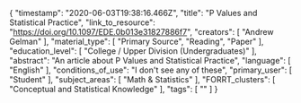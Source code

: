 {
    "timestamp": "2020-06-03T19:38:16.466Z",
    "title": "P Values and Statistical Practice",
    "link_to_resource": "https://doi.org/10.1097/EDE.0b013e31827886f7",
    "creators": [
        "Andrew Gelman"
    ],
    "material_type": [
        "Primary Source",
        "Reading",
        "Paper"
    ],
    "education_level": [
        "College / Upper Division (Undergraduates)"
    ],
    "abstract": "An article about  P Values and Statistical Practice",
    "language": [
        "English"
    ],
    "conditions_of_use": "I don't see any of these",
    "primary_user": [
        "Student"
    ],
    "subject_areas": [
        "Math & Statistics"
    ],
    "FORRT_clusters": [
        "Conceptual and Statistical Knowledge"
    ],
    "tags": [
        ""
    ]
}
